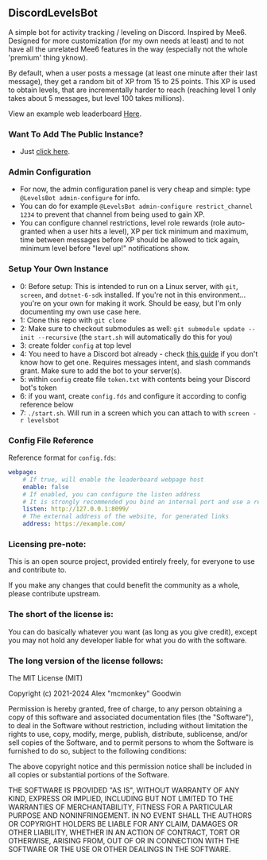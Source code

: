 DiscordLevelsBot
----------------

A simple bot for activity tracking / leveling on Discord. Inspired by Mee6. Designed for more customization (for my own needs at least) and to not have all the unrelated Mee6 features in the way (especially not the whole 'premium' thing yknow).

By default, when a user posts a message (at least one minute after their last message), they get a random bit of XP from 15 to 25 points. This XP is used to obtain levels, that are incrementally harder to reach (reaching level 1 only takes about 5 messages, but level 100 takes millions).

View an example web leaderboard [Here](https://levels.mcmonkey.org/leaderboard/315163488085475337).

### Want To Add The Public Instance?

- Just [click here](https://discord.com/api/oauth2/authorize?client_id=915501392519651358&permissions=2415922176&scope=bot%20applications.commands).

### Admin Configuration

- For now, the admin configuration panel is very cheap and simple: type `@LevelsBot admin-configure` for info.
- You can do for example `@LevelsBot admin-configure restrict_channel 1234` to prevent that channel from being used to gain XP.
- You can configure channel restrictions, level role rewards (role auto-granted when a user hits a level), XP per tick minimum and maximum, time between messages before XP should be allowed to tick again, minimum level before "level up!" notifications show.

### Setup Your Own Instance

- 0: Before setup: This is intended to run on a Linux server, with `git`, `screen`, and `dotnet-6-sdk` installed. If you're not in this environment... you're on your own for making it work. Should be easy, but I'm only documenting my own use case here.
- 1: Clone this repo with `git clone`
- 2: Make sure to checkout submodules as well: `git submodule update --init --recursive` (the `start.sh` will automatically do this for you)
- 3: create folder `config` at top level
- 4: You need to have a Discord bot already - check [this guide](https://discordpy.readthedocs.io/en/stable/discord.html) if you don't know how to get one. Requires messages intent, and slash commands grant. Make sure to add the bot to your server(s).
- 5: within `config` create file `token.txt` with contents being your Discord bot's token
- 6: if you want, create `config.fds` and configure it according to config reference below
- 7: `./start.sh`. Will run in a screen which you can attach to with `screen -r levelsbot`

### Config File Reference

Reference format for `config.fds`:

```yml
webpage:
    # If true, will enable the leaderboard webpage host
    enable: false
    # If enabled, you can configure the listen address
    # It is strongly recommended you bind an internal port and use a reverse proxy like nginx or apache2.
    listen: http://127.0.0.1:8099/
    # The external address of the website, for generated links
    address: https://example.com/
```

### Licensing pre-note:

This is an open source project, provided entirely freely, for everyone to use and contribute to.

If you make any changes that could benefit the community as a whole, please contribute upstream.

### The short of the license is:

You can do basically whatever you want (as long as you give credit), except you may not hold any developer liable for what you do with the software.

### The long version of the license follows:

The MIT License (MIT)

Copyright (c) 2021-2024 Alex "mcmonkey" Goodwin

Permission is hereby granted, free of charge, to any person obtaining a copy
of this software and associated documentation files (the "Software"), to deal
in the Software without restriction, including without limitation the rights
to use, copy, modify, merge, publish, distribute, sublicense, and/or sell
copies of the Software, and to permit persons to whom the Software is
furnished to do so, subject to the following conditions:

The above copyright notice and this permission notice shall be included in all
copies or substantial portions of the Software.

THE SOFTWARE IS PROVIDED "AS IS", WITHOUT WARRANTY OF ANY KIND, EXPRESS OR
IMPLIED, INCLUDING BUT NOT LIMITED TO THE WARRANTIES OF MERCHANTABILITY,
FITNESS FOR A PARTICULAR PURPOSE AND NONINFRINGEMENT. IN NO EVENT SHALL THE
AUTHORS OR COPYRIGHT HOLDERS BE LIABLE FOR ANY CLAIM, DAMAGES OR OTHER
LIABILITY, WHETHER IN AN ACTION OF CONTRACT, TORT OR OTHERWISE, ARISING FROM,
OUT OF OR IN CONNECTION WITH THE SOFTWARE OR THE USE OR OTHER DEALINGS IN THE
SOFTWARE.